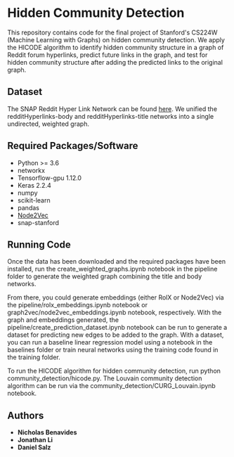 # Hidden Community Detection
This repository contains code for the final project of Stanford's CS224W (Machine Learning with Graphs) on hidden community detection. We apply the HICODE algorithm to identify hidden community structure in a graph of Reddit forum hyperlinks, predict future links in the graph, and test for hidden community structure after adding the predicted links to the original graph.

## Dataset

The SNAP Reddit Hyper Link Network can be found [here](https://snap.stanford.edu/data/soc-RedditHyperlinks.html). We unified the redditHyperlinks-body and redditHyperlinks-title networks into a single undirected, weighted graph.

## Required Packages/Software
* Python >= 3.6
* networkx
* Tensorflow-gpu 1.12.0
* Keras 2.2.4
* numpy
* scikit-learn
* pandas
* [Node2Vec](https://github.com/VHRanger/graph2vec?fbclid=IwAR1Hr4TwxCnhhiSW5AXY4MTshF7u6NHJx-F_FDqPqElpYACAtQiAAShEeyE)
* snap-stanford

## Running Code
Once the data has been downloaded and the required packages have been installed, run the create_weighted_graphs.ipynb notebook in the pipeline folder to generate the weighted graph combining the title and body networks. 

From there, you could generate embeddings (either RolX or Node2Vec) via the pipeline/rolx_embeddings.ipynb notebook or graph2vec/node2vec_embeddings.ipynb notebook, respectively. With the graph and embeddings generated, the pipeline/create_prediction_dataset.ipynb notebook can be run to generate a dataset for predicting new edges to be added to the graph. With a dataset, you can run a baseline linear regression model using a notebook in the baselines folder or train neural networks using the training code found in the training folder.

To run the HICODE algorithm for hidden community detection, run python community_detection/hicode.py. The Louvain community detection algorithm can be run via the community_detection/CURG_Louvain.ipynb notebook.

## Authors

* **Nicholas Benavides**
* **Jonathan Li**
* **Daniel Salz**